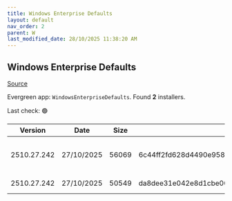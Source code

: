 ```yaml
---
title: Windows Enterprise Defaults
layout: default
nav_order: 2
parent: W
last_modified_date: 28/10/2025 11:38:20 AM
---
```


## Windows Enterprise Defaults

[Source](https://stealthpuppy.com/defaults/)

Evergreen app: `WindowsEnterpriseDefaults`. Found **2** installers.

Last check: 🟢

| Version     | Date       | Size  | Sha256                                                           | Architecture | InstallerType | Type      | URI                                                                                                                                                                                                    |
| ----------- | ---------- | ----- | ---------------------------------------------------------------- | ------------ | ------------- | --------- | ------------------------------------------------------------------------------------------------------------------------------------------------------------------------------------------------------ |
| 2510.27.242 | 27/10/2025 | 56069 | 6c44ff2fd628d4490e9580788cd9854e569e6637d5813b6bb8cc587bbfe12017 | x86          | Default       | intunewin | [https://github.com/aaronparker/defaults/releases/download/v2510.27.242/Install-Defaults.intunewin](https://github.com/aaronparker/defaults/releases/download/v2510.27.242/Install-Defaults.intunewin) |
| 2510.27.242 | 27/10/2025 | 50549 | da8dee31e042e8d1cbe00737f536eb39f577fc18dfa60e67941ee040f70ee8f9 | x86          | Default       | zip       | [https://github.com/aaronparker/defaults/releases/download/v2510.27.242/defaults.zip](https://github.com/aaronparker/defaults/releases/download/v2510.27.242/defaults.zip)                             |
